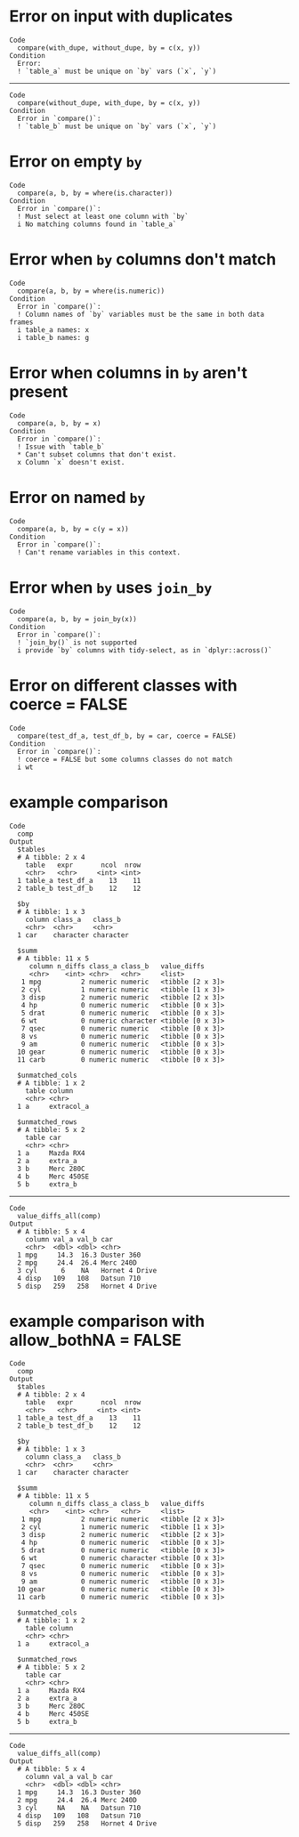 # Error on input with duplicates

    Code
      compare(with_dupe, without_dupe, by = c(x, y))
    Condition
      Error:
      ! `table_a` must be unique on `by` vars (`x`, `y`)

---

    Code
      compare(without_dupe, with_dupe, by = c(x, y))
    Condition
      Error in `compare()`:
      ! `table_b` must be unique on `by` vars (`x`, `y`)

# Error on empty `by`

    Code
      compare(a, b, by = where(is.character))
    Condition
      Error in `compare()`:
      ! Must select at least one column with `by`
      i No matching columns found in `table_a`

# Error when `by` columns don't match

    Code
      compare(a, b, by = where(is.numeric))
    Condition
      Error in `compare()`:
      ! Column names of `by` variables must be the same in both data frames
      i table_a names: x
      i table_b names: g

# Error when columns in `by` aren't present

    Code
      compare(a, b, by = x)
    Condition
      Error in `compare()`:
      ! Issue with `table_b`
      * Can't subset columns that don't exist.
      x Column `x` doesn't exist.

# Error on named `by`

    Code
      compare(a, b, by = c(y = x))
    Condition
      Error in `compare()`:
      ! Can't rename variables in this context.

# Error when `by` uses `join_by`

    Code
      compare(a, b, by = join_by(x))
    Condition
      Error in `compare()`:
      ! `join_by()` is not supported
      i provide `by` columns with tidy-select, as in `dplyr::across()`

# Error on different classes with coerce = FALSE

    Code
      compare(test_df_a, test_df_b, by = car, coerce = FALSE)
    Condition
      Error in `compare()`:
      ! coerce = FALSE but some columns classes do not match
      i wt

# example comparison

    Code
      comp
    Output
      $tables
      # A tibble: 2 x 4
        table   expr       ncol  nrow
        <chr>   <chr>     <int> <int>
      1 table_a test_df_a    13    11
      2 table_b test_df_b    12    12
      
      $by
      # A tibble: 1 x 3
        column class_a   class_b  
        <chr>  <chr>     <chr>    
      1 car    character character
      
      $summ
      # A tibble: 11 x 5
         column n_diffs class_a class_b   value_diffs     
         <chr>    <int> <chr>   <chr>     <list>          
       1 mpg          2 numeric numeric   <tibble [2 x 3]>
       2 cyl          1 numeric numeric   <tibble [1 x 3]>
       3 disp         2 numeric numeric   <tibble [2 x 3]>
       4 hp           0 numeric numeric   <tibble [0 x 3]>
       5 drat         0 numeric numeric   <tibble [0 x 3]>
       6 wt           0 numeric character <tibble [0 x 3]>
       7 qsec         0 numeric numeric   <tibble [0 x 3]>
       8 vs           0 numeric numeric   <tibble [0 x 3]>
       9 am           0 numeric numeric   <tibble [0 x 3]>
      10 gear         0 numeric numeric   <tibble [0 x 3]>
      11 carb         0 numeric numeric   <tibble [0 x 3]>
      
      $unmatched_cols
      # A tibble: 1 x 2
        table column    
        <chr> <chr>     
      1 a     extracol_a
      
      $unmatched_rows
      # A tibble: 5 x 2
        table car       
        <chr> <chr>     
      1 a     Mazda RX4 
      2 a     extra_a   
      3 b     Merc 280C 
      4 b     Merc 450SE
      5 b     extra_b   
      

---

    Code
      value_diffs_all(comp)
    Output
      # A tibble: 5 x 4
        column val_a val_b car           
        <chr>  <dbl> <dbl> <chr>         
      1 mpg     14.3  16.3 Duster 360    
      2 mpg     24.4  26.4 Merc 240D     
      3 cyl      6    NA   Hornet 4 Drive
      4 disp   109   108   Datsun 710    
      5 disp   259   258   Hornet 4 Drive

# example comparison with allow_bothNA = FALSE

    Code
      comp
    Output
      $tables
      # A tibble: 2 x 4
        table   expr       ncol  nrow
        <chr>   <chr>     <int> <int>
      1 table_a test_df_a    13    11
      2 table_b test_df_b    12    12
      
      $by
      # A tibble: 1 x 3
        column class_a   class_b  
        <chr>  <chr>     <chr>    
      1 car    character character
      
      $summ
      # A tibble: 11 x 5
         column n_diffs class_a class_b   value_diffs     
         <chr>    <int> <chr>   <chr>     <list>          
       1 mpg          2 numeric numeric   <tibble [2 x 3]>
       2 cyl          1 numeric numeric   <tibble [1 x 3]>
       3 disp         2 numeric numeric   <tibble [2 x 3]>
       4 hp           0 numeric numeric   <tibble [0 x 3]>
       5 drat         0 numeric numeric   <tibble [0 x 3]>
       6 wt           0 numeric character <tibble [0 x 3]>
       7 qsec         0 numeric numeric   <tibble [0 x 3]>
       8 vs           0 numeric numeric   <tibble [0 x 3]>
       9 am           0 numeric numeric   <tibble [0 x 3]>
      10 gear         0 numeric numeric   <tibble [0 x 3]>
      11 carb         0 numeric numeric   <tibble [0 x 3]>
      
      $unmatched_cols
      # A tibble: 1 x 2
        table column    
        <chr> <chr>     
      1 a     extracol_a
      
      $unmatched_rows
      # A tibble: 5 x 2
        table car       
        <chr> <chr>     
      1 a     Mazda RX4 
      2 a     extra_a   
      3 b     Merc 280C 
      4 b     Merc 450SE
      5 b     extra_b   
      

---

    Code
      value_diffs_all(comp)
    Output
      # A tibble: 5 x 4
        column val_a val_b car           
        <chr>  <dbl> <dbl> <chr>         
      1 mpg     14.3  16.3 Duster 360    
      2 mpg     24.4  26.4 Merc 240D     
      3 cyl     NA    NA   Datsun 710    
      4 disp   109   108   Datsun 710    
      5 disp   259   258   Hornet 4 Drive

